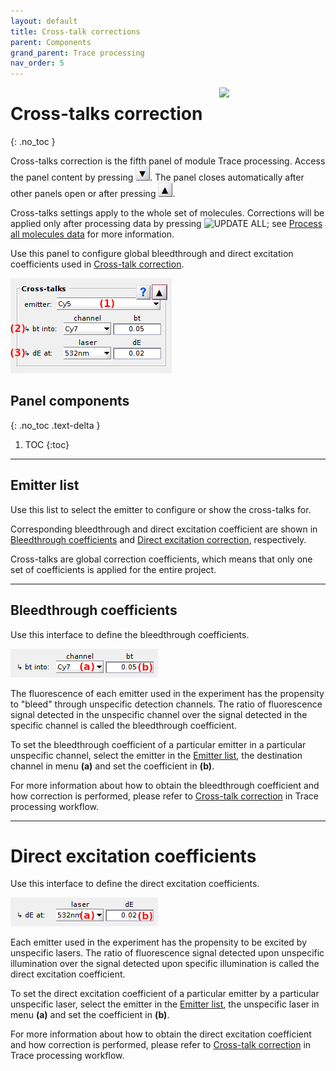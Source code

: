 ```yaml
---
layout: default
title: Cross-talk corrections
parent: Components
grand_parent: Trace processing
nav_order: 5
---
```


<img src="../../assets/images/logos/logo-trace-processing_400px.png" width="170" style="float:right; margin-left: 15px;"/>

# Cross-talks correction
{: .no_toc }

Cross-talks correction is the fifth panel of module Trace processing. 
Access the panel content by pressing 
![Bottom arrow](../../assets/images/gui/interface-but-bottomarrow.png). 
The panel closes automatically after other panels open or after pressing 
![Top arrow](../../assets/images/gui/interface-but-toparrow.png). 

Cross-talks settings apply to the whole set of molecules.
Corrections will be applied only after processing data by pressing 
![UPDATE ALL](../../assets/images/gui/TP-but-update-all.png "UPDATE ALL"); see 
[Process all molecules data](area-control.html#process-all-molecules-data) for more information.

Use this panel to configure global bleedthrough and direct excitation coefficients used in 
[Cross-talk correction](../workflow.html#cross-talk-correction).

<a class="plain" href="../../assets/images/gui/TP-panel-crosstalks.png"><img src="../../assets/images/gui/TP-panel-crosstalks.png" style="max-width: 258px;"/></a>

## Panel components
{: .no_toc .text-delta }

1. TOC
{:toc}

---


## Emitter list

Use this list to select the emitter to configure or show the cross-talks for.

Corresponding bleedthrough and direct excitation coefficient are shown in 
[Bleedthrough coefficients](#bleedthrough-coefficients) and 
[Direct excitation correction](#direct-excitation-coefficients), respectively.

Cross-talks are global correction coefficients, which means that only one set of coefficients is applied for the entire project.


---


## Bleedthrough coefficients

Use this interface to define the bleedthrough coefficients.

<a class="plain" href="../../assets/images/gui/TP-panel-crosstalks-bt.png"><img src="../../assets/images/gui/TP-panel-crosstalks-bt.png" style="max-width: 236px;"/></a>

The fluorescence of each emitter used in the experiment has the propensity to "bleed" through unspecific detection channels. 
The ratio of fluorescence signal detected in the unspecific channel over the signal detected in the specific channel is called the bleedthrough coefficient.

To set the bleedthrough coefficient of a particular emitter in a particular unspecific channel, select the emitter in the
[Emitter list](#emitter-list), the destination channel in menu **(a)** and set the coefficient in **(b)**.

For more information about how to obtain the bleedthrough coefficient and how correction is performed, please refer to
[Cross-talk correction](../workflow.html#cross-talk-correction) in Trace processing workflow.

---


# Direct excitation coefficients

Use this interface to define the direct excitation coefficients.

<a class="plain" href="../../assets/images/gui/TP-panel-crosstalks-de.png"><img src="../../assets/images/gui/TP-panel-crosstalks-de.png" style="max-width: 236px;"/></a>

Each emitter used in the experiment has the propensity to be excited by unspecific lasers.
The ratio of fluorescence signal detected upon unspecific illumination over the signal detected upon specific illumination is called the direct excitation coefficient.

To set the direct excitation coefficient of a particular emitter by a particular unspecific laser, select the emitter in the 
[Emitter list](#emitter-list), the unspecific laser in menu **(a)** and set the coefficient in **(b)**.

For more information about how to obtain the direct excitation coefficient and how correction is performed, please refer to
[Cross-talk correction](../workflow.html#cross-talk-correction) in Trace processing workflow.


